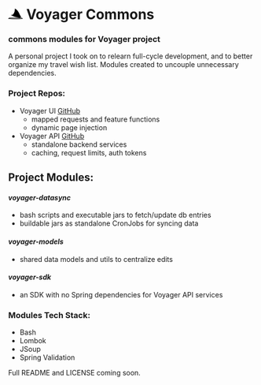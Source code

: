 # <img src="voyager-models/src/main/resources/images/logo.svg" width="30"> Voyager Commons
### commons modules for Voyager project
A personal project I took on to relearn full-cycle development, and to better organize my travel wish list. Modules created to uncouple unnecessary dependencies.

### Project Repos:
- Voyager UI <a href='https://github.com/maxinefonua/voyager-ui' target='_blank' rel='noopener noreferrer nofollow'>GitHub</a>
    - mapped requests and feature functions
    - dynamic page injection
- Voyager API <a href='https://github.com/maxinefonua/voyager-api' target='_blank' rel='noopener noreferrer nofollow'>GitHub</a>
    - standalone backend services
    - caching, request limits, auth tokens

## Project Modules:
#### <i>voyager-datasync</i>
- bash scripts and executable jars to fetch/update db entries
- buildable jars as standalone CronJobs for syncing data
#### <i>voyager-models</i>
- shared data models and utils to centralize edits
#### <i>voyager-sdk</i>
- an SDK with no Spring dependencies for Voyager API services

### Modules Tech Stack:
- Bash
- Lombok
- JSoup
- Spring Validation


Full README and LICENSE coming soon.
